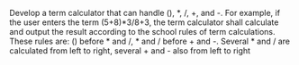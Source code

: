 Develop a term calculator that can handle (), *, /, +, and -. For example, if the user enters the term 
(5+8)*3/8+3, the term calculator shall calculate and output the result according to the school rules of 
term calculations.
These rules are: () before * and /, * and / before + and -. Several * and / are calculated from left to 
right, several + and - also from left to right
